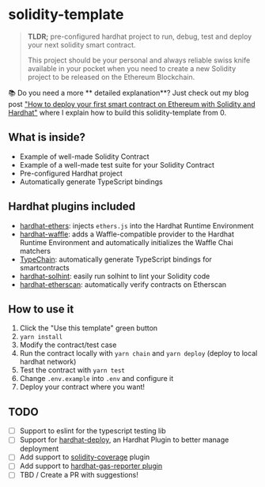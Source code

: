 # solidity-template

> **TLDR;** pre-configured hardhat project to run, debug, test and deploy your next solidity smart contract.
>
> This project should be your personal and always reliable swiss knife available in your pocket when you need to create a new Solidity project to be released on the Ethereum Blockchain.

📚 Do you need a more ** detailed explanation**? Just check out my blog post ["How to deploy your first smart contract on Ethereum with Solidity and Hardhat"](https://stermi.medium.com/how-to-deploy-your-first-smart-contract-on-ethereum-with-solidity-and-hardhat-22f21d31096e) where I explain how to build this solidity-template from 0.

## What is inside?

- Example of well-made Solidity Contract
- Example of a well-made test suite for your Solidity Contract
- Pre-configured Hardhat project
- Automatically generate TypeScript bindings

## Hardhat plugins included

- [hardhat-ethers](https://hardhat.org/plugins/nomiclabs-hardhat-ethers.html): injects `ethers.js` into the Hardhat Runtime Environment
- [hardhat-waffle](https://hardhat.org/plugins/nomiclabs-hardhat-waffle.html): adds a Waffle-compatible provider to the Hardhat Runtime Environment and automatically initializes the Waffle Chai matchers
- [TypeChain](https://hardhat.org/plugins/typechain-hardhat.html): automatically generate TypeScript bindings for smartcontracts
- [hardhat-solhint](https://hardhat.org/plugins/nomiclabs-hardhat-solhint.html): easily run solhint to lint your Solidity code
- [hardhat-etherscan](https://hardhat.org/plugins/nomiclabs-hardhat-etherscan.html): automatically verify contracts on Etherscan

## How to use it

1.  Click the "Use this template" green button
2.  `yarn install`
3.  Modify the contract/test case
4.  Run the contract locally with `yarn chain` and `yarn deploy` (deploy to local hardhat network)
5.  Test the contract with `yarn test`
6.  Change `.env.example` into `.env` and configure it
7.  Deploy your contract where you want!

## TODO

- [ ] Support to eslint for the typescript testing lib
- [ ] Support for [hardhat-deploy](https://hardhat.org/plugins/hardhat-deploy.html), an Hardhat Plugin to better manage deployment
- [ ] Add support to [solidity-coverage](https://hardhat.org/plugins/solidity-coverage.html) plugin
- [ ] Add support to [hardhat-gas-reporter plugin](https://hardhat.org/plugins/hardhat-gas-reporter.html)
- [ ] TBD / Create a PR with suggestions!
